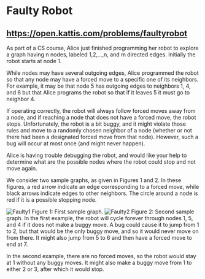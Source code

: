 # Faulty Robot
## https://open.kattis.com/problems/faultyrobot

As part of a CS course, Alice just finished programming her robot to explore a graph having n nodes, labeled 1,2,…,n, and m directed edges. Initially the robot starts at node 1.

While nodes may have several outgoing edges, Alice programmed the robot so that any node may have a forced move to a specific one of its neighbors. For example, it may be that node 5 has outgoing edges to neighbors 1, 4, and 6 but that Alice programs the robot so that if it leaves 5 it must go to neighbor 4.

If operating correctly, the robot will always follow forced moves away from a node, and if reaching a node that does not have a forced move, the robot stops. Unfortunately, the robot is a bit buggy, and it might violate those rules and move to a randomly chosen neighbor of a node (whether or not there had been a designated forced move from that node). However, such a bug will occur at most once (and might never happen).

Alice is having trouble debugging the robot, and would like your help to determine what are the possible nodes where the robot could stop and not move again.

We consider two sample graphs, as given in Figures 1 and 2. In these figures, a red arrow indicate an edge corresponding to a forced move, while black arrows indicate edges to other neighbors. The circle around a node is red if it is a possible stopping node.

![Faulty1](url:https://open.kattis.com/problems/faultyrobot/file/statement/en/img-0001.png)
Figure 1: First sample graph.
![Faulty2](url:https://open.kattis.com/problems/faultyrobot/file/statement/en/img-0002.png)
Figure 2: Second sample graph.
In the first example, the robot will cycle forever through nodes 1, 5, and 4 if it does not make a buggy move. A bug could cause it to jump from 1 to 2, but that would be the only buggy move, and so it would never move on from there. It might also jump from 5 to 6 and then have a forced move to end at 7.

In the second example, there are no forced moves, so the robot would stay at 1 without any buggy moves. It might also make a buggy move from 1 to either 2 or 3, after which it would stop.